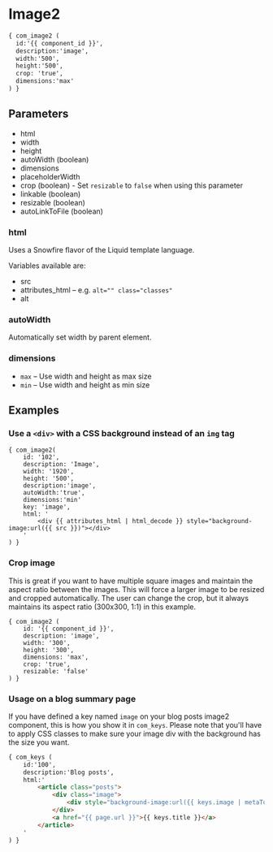 Image2
=====

```xml
{ com_image2 (
  id:'{{ component_id }}', 
  description:'image', 
  width:'500',
  height:'500',
  crop: 'true',
  dimensions:'max'
) }
```

Parameters
----------

* html
* width
* height
* autoWidth (boolean)
* dimensions
* placeholderWidth
* crop (boolean) - Set `resizable` to `false` when using this parameter
* linkable (boolean)
* resizable (boolean)
* autoLinkToFile (boolean)


### html

Uses a Snowfire flavor of the Liquid template language.

Variables available are: 
* src
* attributes_html – e.g. `alt="" class="classes"`
* alt


### autoWidth

Automatically set width by parent element.


### dimensions

* `max` – Use width and height as max size
* `min` – Use width and height as min size


## Examples

### Use a `<div>` with a CSS background instead of an `img` tag

```
{ com_image2(
	id: '102',
	description: 'Image',
	width: '1920',
	height: '500',
	description:'image',
	autoWidth:'true',
	dimensions:'min'
	key: 'image',
	html: '
		<div {{ attributes_html | html_decode }} style="background-image:url({{ src }})"></div>
	'
) }
```

### Crop image

This is great if you want to have multiple square images and maintain the aspect ratio between the images. This will force a larger image to be resized and cropped automatically. The user can change the crop, but it always maintains its aspect ratio (300x300, 1:1) in this example.

```
{ com_image2 (
	id: '{{ component_id }}', 
	description: 'image',  
	width: '300',
	height: '300',
	dimensions: 'max',
	crop: 'true',
	resizable: 'false'
) }
```

### Usage on a blog summary page

If you have defined a key named `image` on your blog posts image2 component, this is how you show it in `com_keys`. Please note that you'll have to apply CSS classes to make sure your image div with the background has the size you want.


```html
{ com_keys (
	id:'100',
	description:'Blog posts',
	html:'
		<article class="posts">
			<div class="image">
				<div style="background-image:url({{ keys.image | metaToImage }})"></div>
			</div>
			<a href="{{ page.url }}">{{ keys.title }}</a>
		</article>
	'
) }
```
